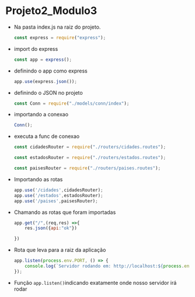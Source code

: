 # Projeto2_Modulo3

- Na pasta index.js na raiz do projeto.

  ```javascript
  const express = require("express");
  ```

- import do express

  ```javascript
  const app = express();
  ```

- definindo o app como express

  ```javascript
  app.use(express.json());
  ```

- definindo o JSON no projeto

  ```javascript
  const Conn = require("./models/conn/index");
  ```

- importando a conexao

  ```javascript
  Conn();
  ```

- executa a func de conexao

  ```javascript
  const cidadesRouter = require("./routers/cidades.routes");
  ```

  ```javascript
  const estadosRouter = require("./routers/estados.routes");
  ```

  ```javascript
  const paisesRouter = require("./routers/paises.routes");
  ```

- Importando as rotas

  ```javascript
  app.use('/cidades',cidadesRouter);
  app.use('/estados',estadosRouter);
  app.use('/paises',paisesRouter);
  ```

- Chamando as rotas que foram importadas

  ```javascript
  app.get("/",(req,res) =>{
      res.json({api:"ok"})
  
  })
  ```

- Rota que leva para a raiz da aplicação

  ```javascript
  app.listen(process.env.PORT, () => {
      console.log(`Servidor rodando em: http://localhost:${process.env.PORT}`);
  });
  ```

- Função `app.listen()`indicando exatamente onde nosso servidor irá rodar